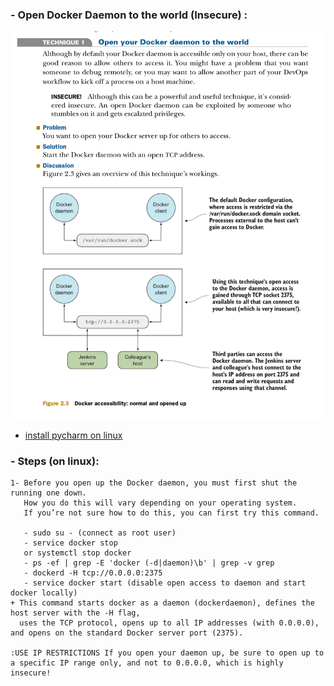 ### - Open Docker Daemon to the world (Insecure) :

![tech](./static/open-daemon-to-theworld.png)
- [install pycharm on linux](https://medium.com/@singh.shreya8/how-to-install-pycharm-in-ubuntu-16-04-ubuntu-14-04-ubuntu-18-04-linux-easiest-way-5ae19d052693)
### - Steps (on linux):
    1- Before you open up the Docker daemon, you must first shut the running one down.
       How you do this will vary depending on your operating system.
       If you’re not sure how to do this, you can first try this command.

       - sudo su - (connect as root user)
       - service docker stop
       or systemctl stop docker
       - ps -ef | grep -E 'docker (-d|daemon)\b' | grep -v grep
       - dockerd -H tcp://0.0.0.0:2375
       - service docker start (disable open access to daemon and start docker locally)
    + This command starts docker as a daemon (dockerdaemon), defines the host server with the -H flag,
      uses the TCP protocol, opens up to all IP addresses (with 0.0.0.0), and opens on the standard Docker server port (2375).

    :USE IP RESTRICTIONS If you open your daemon up, be sure to open up to a specific IP range only, and not to 0.0.0.0, which is highly insecure!
